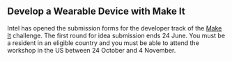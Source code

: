 ## Develop a Wearable Device with Make It

Intel has opened the submission forms for the developer track of the [Make It](https://makeit.intel.com/) challenge.
The first round for idea submission ends 24 June. You must be a resident in an eligible country and you must be able 
to attend the workshop in the US between 24 October and 4 November.
